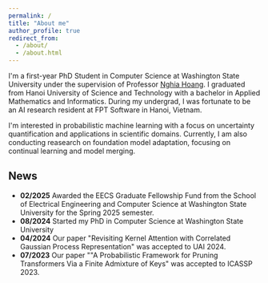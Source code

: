 ```yaml
---
permalink: /
title: "About me"
author_profile: true
redirect_from: 
  - /about/
  - /about.html
---
```


I'm a first-year PhD Student in Computer Science at Washington State University under the supervision of Professor <a href="https://htnghia87.github.io/">Nghia Hoang</a>. I graduated from Hanoi University of Science and Technology with a bachelor in Applied Mathematics and Informatics. During my undergrad, I was fortunate to be an AI research resident at FPT Software in Hanoi, Vietnam.

I'm interested in probabilistic machine learning with a focus on uncertainty quantification and applications in scientific domains. Currently, I am also conducting reasearch on foundation model adaptation, focusing on continual learning and model merging.


## News

- **02/2025** Awarded the EECS Graduate Fellowship Fund from the School of Electrical Engineering and Computer Science at Washington State University for the Spring 2025 semester.
- **08/2024** Started my PhD in Computer Science at Washington State University
- **04/2024** Our paper "Revisiting Kernel Attention with Correlated Gaussian Process Representation" was accepted to UAI 2024.
- **07/2023** Our paper ""A Probabilistic Framework for Pruning Transformers Via a Finite Admixture of
Keys" was accepted to ICASSP 2023.



